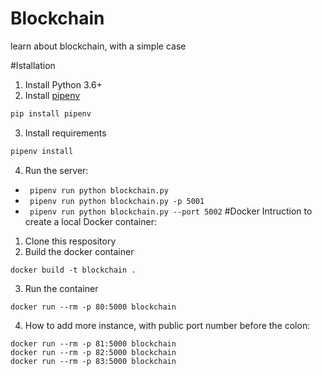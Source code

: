 # Blockchain
learn about blockchain, with a simple case

#Istallation
1. Install Python 3.6+
2. Install [pipenv](https://github.com/kennethreitz/pipenv)
```Python
pip install pipenv
```
3. Install requirements
```Python
pipenv install
```
4. Run the server:
- ``` pipenv run python blockchain.py```
- ``` pipenv run python blockchain.py -p 5001```
- ``` pipenv run python blockchain.py --port 5002```
#Docker
Intruction to create a local Docker container:
1. Clone this respository
2. Build the docker container
```shell
docker build -t blockchain .
```
3. Run the container
```shell
docker run --rm -p 80:5000 blockchain
```
4. How to add more instance, with public port number before the colon:
```shell
docker run --rm -p 81:5000 blockchain
docker run --rm -p 82:5000 blockchain
docker run --rm -p 83:5000 blockchain
```
